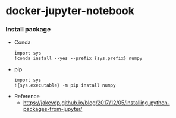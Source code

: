 docker-jupyter-notebook
=======================
### Install package
- Conda
  ```
  import sys
  !conda install --yes --prefix {sys.prefix} numpy
  ```
- pip
  ```
  import sys
  !{sys.executable} -m pip install numpy
  ```
- Reference
  - https://jakevdp.github.io/blog/2017/12/05/installing-python-packages-from-jupyter/
